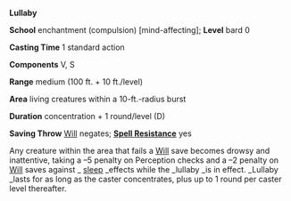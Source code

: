  **Lullaby**

**School** enchantment (compulsion) [mind-affecting]; **Level** bard 0

**Casting Time** 1 standard action

**Components** V, S

**Range** medium (100 ft. + 10 ft./level)

**Area** living creatures within a 10-ft.-radius burst

**Duration** concentration + 1 round/level (D)

**Saving Throw** [Will](../combat.html#_will) negates; **[Spell Resistance](../glossary.html#_spell-resistance)** yes

Any creature within the area that fails a [Will](../combat.html#_will) save becomes drowsy and inattentive, taking a –5 penalty on Perception checks and a –2 penalty on [Will](../combat.html#_will) saves against _ [sleep](sleep.html#_sleep) _effects while the _lullaby _is in effect. _Lullaby _lasts for as long as the caster concentrates, plus up to 1 round per caster level thereafter.

